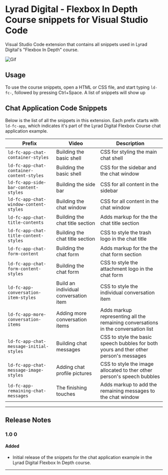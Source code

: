 # Lyrad Digital - Flexbox In Depth Course snippets for Visual Studio Code

Visual Studio Code extension that contains all snippets used in Lyrad Digital's "Flexbox In Depth" course.

![Gif](https://i.imgur.com/szK4vU1.gif)

## Usage

To use the course snippets, open a HTML or CSS file, and start typing `ld-fc-`, followed by pressing Ctrl+Space. A list of snippets will show up

## Chat Application Code Snippets

Below is the list of all the snippets in this extension. Each prefix starts with `ld-fc-app`, which indicates it's part of the Lyrad Digital Flexbox Course chat application example.

| Prefix | Video | Description |
|-------------- | ----------- |------------- |
|`ld-fc-app-chat-container-styles` | Building the basic shell | CSS for styling the main chat shell |
|`ld-fc-app-chat-container-content-styles`| Building the basic shell | CSS for the sidebar and the chat window |
|`ld-fc-app-side-bar-content-styles`| Building the side bar | CSS for all content in the sidebar |
|`ld-fc-app-chat-window-content-styles`| Building the chat window | CSS for all content in the chat window |
|`ld-fc-app-chat-title-contents`| Building the chat title section | Adds markup for the the chat title section |
|`ld-fc-app-chat-title-content-styles`| Building the chat title section | CSS to style the trash logo in the chat title |
|`ld-fc-app-chat-form-content`| Building the chat form | Adds markup for the the chat form section |
|`ld-fc-app-chat-form-content-styles`| Building the chat form | CSS to style the attachment logo in the chat form |
|`ld-fc-app-conversation-item-styles`| Build an individual conversation item | CSS to style the individual conversation item |
|`ld-fc-app-more-conversation-items`| Adding more conversation items | Adds markup representing all the remaining conversations in the conversation list |
|`ld-fc-app-chat-message-initial-styles`| Building chat messages | CSS to style the basic speech bubbles for both yours and ther other person's messages |
|`ld-fc-app-chat-message-image-styles`| Adding chat profile pictures | CSS to style the image allocated to ther other person's speech bubbles |
|`ld-fc-app-remaining-chat-messages`| The finishing touches | Adds markup to add the remaining messages to the chat window |

-----------------------------------------------------------------------------------------------------------

## Release Notes

### 1.0 0
#### Added
- Initial release of the snippets for the chat application example in the Lyrad Digital Flexbox In Depth course.

-----------------------------------------------------------------------------------------------------------
